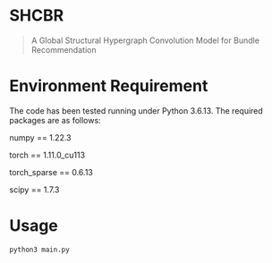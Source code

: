 # SHCBR

> A Global Structural Hypergraph Convolution Model for Bundle Recommendation
# Environment Requirement
The code has been tested running under Python 3.6.13. The required packages are as follows:

numpy == 1.22.3

torch == 1.11.0_cu113

torch_sparse == 0.6.13

scipy == 1.7.3

# Usage
 ```python
python3 main.py
 ```
